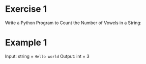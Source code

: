 # Exercise 1

Write a Python Program to Count the Number of Vowels in a String:

# Example 1

Input: string = `Hello world`
Output: int = 3

